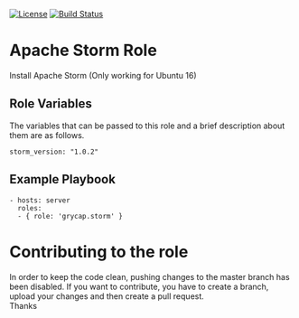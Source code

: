 [![License](https://img.shields.io/badge/license-Apache%202-blue.svg)](https://www.apache.org/licenses/LICENSE-2.0)
[![Build Status](https://travis-ci.org/grycap/ansible-role-storm.svg?branch=master)](https://travis-ci.org/grycap/ansible-role-storm)

Apache Storm Role
===================

Install Apache Storm (Only working for Ubuntu 16)

Role Variables
--------------

The variables that can be passed to this role and a brief description about them are as follows.

	storm_version: "1.0.2"

Example Playbook
----------------
```
- hosts: server
  roles:
  - { role: 'grycap.storm' }
```

Contributing to the role
========================
In order to keep the code clean, pushing changes to the master branch has been disabled. If you want to contribute, you have to create a branch, upload your changes and then create a pull request.  
Thanks
